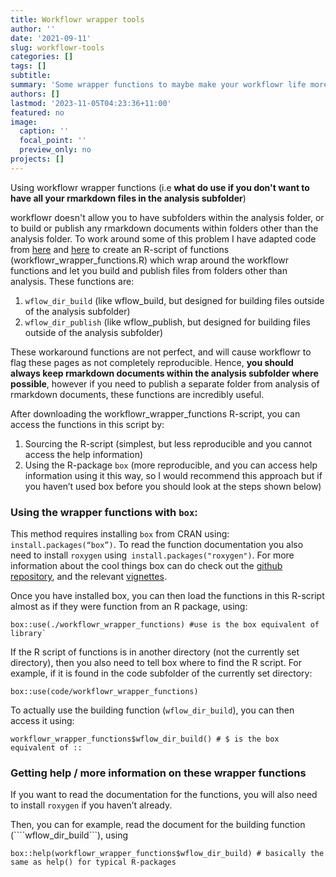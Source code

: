 ```yaml
---
title: Workflowr wrapper tools 
author: ''
date: '2021-09-11'
slug: workflowr-tools
categories: []
tags: []
subtitle: 
summary: 'Some wrapper functions to maybe make your workflowr life more fun (if you don't want to have all your rmarkdown files in the analysis subfolder)'
authors: []
lastmod: '2023-11-05T04:23:36+11:00'
featured: no
image:
  caption: ''
  focal_point: ''
  preview_only: no
projects: []
---
```


Using workflowr wrapper functions (i.e **what do use if you don't want to have all your rmarkdown files in the analysis subfolder**)

workflowr doesn't allow you to have subfolders within the analysis folder, or to build or publish any rmarkdown documents within folders other than the analysis folder. To work around some of this problem I have adapted code from [here](https://github.com/jdblischak/workflowr/issues/95) and [here](https://github.com/jdblischak/workflowr/blob/master/R/wflow_publish.R) to create an
R-script of functions (workflowr_wrapper_functions.R) which wrap around the workflowr functions and let you build and publish files from folders other than analysis. These functions are:

1. ```wflow_dir_build``` (like wflow_build, but designed for building files outside of the analysis subfolder)
2. ```wflow_dir_publish``` (like wflow_publish, but designed for building files outside of the analysis subfolder)

These workaround functions are not perfect, and will cause workflowr to flag these pages as not completely reproducible. Hence, **you should always keep rmarkdown documents within the analysis subfolder where possible**, however if you need to publish a separate folder from analysis of rmarkdown documents, these functions are incredibly useful.

After downloading the workflowr_wrapper_functions R-script, you can access the functions in this script by:

1. Sourcing the R-script (simplest, but less reproducible and you cannot access the help information)
2. Using the R-package ```box``` (more reproducible, and you can access help information using it this way, so I would recommend this approach but if you haven’t used box before you should look at the steps shown below)


### Using the wrapper functions with ```box```:

This method requires installing ```box``` from CRAN using: ```install.packages(“box”)```. To read the function documentation you also need to install ```roxygen``` using``` install.packages("roxygen")```. For more information about the cool things box can do check out the [github repository](https://github.com/klmr/box), and the relevant [vignettes](https://klmr.me/box/articles/box.html).

Once you have installed box, you can then load the functions in this R-script almost as if they were function from an R package, using:

```
box::use(./workflowr_wrapper_functions) #use is the box equivalent of library`
```

If the R script of functions is in another directory (not the currently set directory), then you also need to tell box where to find the R script. For example, if it is found in the code subfolder of the currently set directory:

```
box::use(code/workflowr_wrapper_functions)
```

To actually use the building function (```wflow_dir_build```), you can then access it using:

```
workflowr_wrapper_functions$wflow_dir_build() # $ is the box equivalent of ::
```

### Getting help / more information on these wrapper functions

If you want to read the documentation for the functions, you will also need to install ```roxygen``` if you haven’t already. 

Then, you can for example, read the document for the building function (````wflow_dir_build```), using 
```
box::help(workflowr_wrapper_functions$wflow_dir_build) # basically the same as help() for typical R-packages 
```

